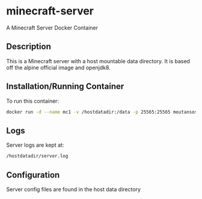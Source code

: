 # minecraft-server
A Minecraft Server Docker Container

## Description
This is a Minecraft server with a host mountable data directory. It is based off the alpine official image and openjdk8.

## Installation/Running Container
To run this container:

```bash
docker run -d --name mc1 -v /hostdatadir:/data -p 25565:25565 moutansos/minecraft-server
```

## Logs

Server logs are kept at:
```bash
/hostdatadir/server.log
```

## Configuration

Server config files are found in the host data directory
